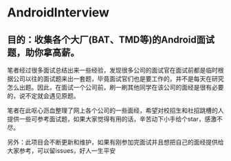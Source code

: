 # AndroidInterview
## 目的：收集各个大厂(BAT、TMD等)的Android面试题，助你拿高薪。

笔者经过很多面试总结出来一些经验，发现很多公司的面试官在面试前都是临时根据公司以往的面试题来出一套题，毕竟面试官们也是要工作的，并不是每天在研究怎么出题。因此，在面试一个公司前，刷一刷其他同学在该公司的面经是很有必要的，说不定就会遇见原题。

笔者在此呕心沥血整理了网上各个公司的一些面经，希望对校招生和社招跳槽的人提供一些可参考面试题，如果大家觉得有用的话，辛苦动下小手给个star，感激不尽。

另外：此项目会不断更新和维护，如果有刚参加完面试并且想把自己的面经提供给大家参考，可以留issues，好人一生平安
